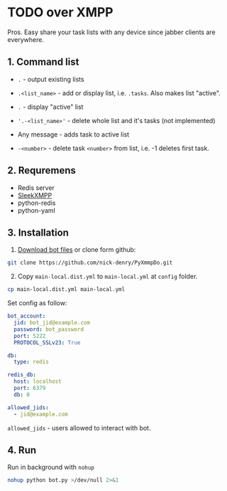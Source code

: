 # TODO over XMPP

Pros. Easy share your task lists with any device since jabber clients are everywhere.


## 1. Command list

- `.` - output existing lists
- `.<list_name>` - add or display list, i.e. `.tasks`. Also makes list "active".
- `.` - display "active" list
- `'.-<list_name>'` - delete whole list and it's tasks (not implemented)

- Any message - adds task to active list
- `-<number>` - delete task `<number>` from list, i.e. -1 deletes first task. 

## 2. Requremens

- Redis server
- [SleekXMPP](https://github.com/fritzy/SleekXMPP)
- python-redis
- python-yaml

## 3. Installation

1. [Download bot files](https://github.com/nick-denry/PyXmmpDo/archive/master.zip) or clone form github:
```bash
git clone https://github.com/nick-denry/PyXmmpDo.git 
```

2. Copy `main-local.dist.yml` to `main-local.yml` at `config` folder.

```bash
cp main-local.dist.yml main-local.yml
```

Set config as follow:

```yaml
bot_account:
  jid: bot_jid@example.com
  password: bot_password
  port: 5222
  PROTOCOL_SSLv23: True

db:
  type: redis

redis_db:
  host: localhost
  port: 6379
  db: 0

allowed_jids:
  - jid@example.com
 ```
 
 `allowed_jids` - users allowed to interact with bot.

## 4. Run

Run in background with `nohup`

```bash
nohup python bot.py >/dev/null 2>&1 
```
